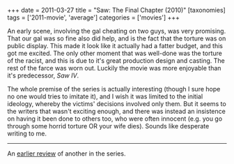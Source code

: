 +++
date = 2011-03-27
title = "Saw: The Final Chapter (2010)"
[taxonomies]
tags = ['2011-movie', 'average']
categories = ['movies']
+++

An early scene, involving the gal cheating on two guys, was very
promising. That our gal was so fine also did help, and is the fact that
the torture was on public display. This made it look like it actually
had a fatter budget, and this got me excited. The only other moment that
was well-done was the torture of the racist, and this is due to it's
great production design and casting. The rest of the farce was worn out.
Luckily the movie was more enjoyable than it's predecessor, *Saw IV*.

The whole premise of the series is actually interesting (though I sure
hope no one would tries to imitate it), and I wish it was limited to the
initial ideology, whereby the victims' decisions involved only them.
But it seems to the writers that wasn't exciting enough, and there was
instead an insistence on having it been done to others too, who were
often innocent (e.g. you go through some horrid torture OR your wife
dies). Sounds like desperate writing to me.

---

An [earlier review] of another in the series.

  [earlier review]: http://tshepang.net/recent-movies-2008-10-12

